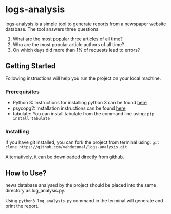 # logs-analysis

logs-analysis is a simple tool to generate reports from a newspaper website 
database. The tool answers three questions:

1. What are the most popular three articles of all time?
2. Who are the most popular article authors of all time?
3. On which days did more than 1% of requests lead to errors?

## Getting Started

Following instructions will help you run the project on your local machine.

### Prerequisites

- Python 3: Instructions for installing python 3 can be found [here](
  https://realpython.com/installing-python/)
- psycopg2: Installation instructions can be found [here](
  http://initd.org/psycopg/docs/install.html)
- tabulate: You can install tabulate from the command line using:
  `pip install tabulate`

### Installing

If you have git installed, you can fork the project from terminal using:
`git clone https://github.com/vahdetunal/logs-analysis.git`

Alternatively, it can be downloaded directly from [github](
    https://github.com/vahdetunal/logs-analysis.git).

## How to Use?

news database analysed by the project should be placed into the same directory
as log_analysis.py.

Using `python3 log_analysis.py` command in the terminal will generate and print
the report.